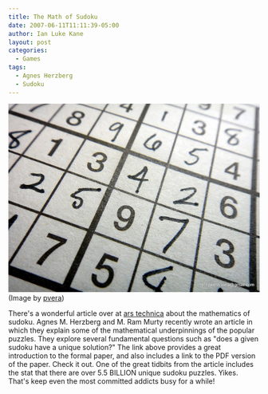 ```yaml
---
title: The Math of Sudoku
date: 2007-06-11T11:11:39-05:00
author: Ian Luke Kane
layout: post
categories:
  - Games
tags:
  - Agnes Herzberg
  - Sudoku
---
```


![(Image by pvera)](/assets/sudoku.jpg)  
(Image by [pvera](http://www.flickr.com/photos/pvera/4844206791/sizes/z/in/photostream/))

There's a wonderful article over at
[ars technica](http://arstechnica.com/journals/science.ars/2007/06/10/when-sudoku-and-mathematics-intersect)
about the mathematics of sudoku. Agnes M. Herzberg and M. Ram Murty
recently wrote an article in which they explain some of the mathematical
underpinnings of the popular puzzles. They explore several fundamental
questions such as "does a given sudoku have a unique solution?" The link
above provides a great introduction to the formal paper, and also
includes a link to the PDF version of the paper. Check it out. One of
the great tidbits from the article includes the stat that there are over
5.5 BILLION unique sudoku puzzles. Yikes. That's keep even the most
committed addicts busy for a while!